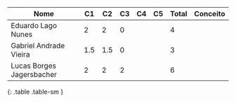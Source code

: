 | Nome                      | C1  | C2  | C3 | C4 | C5 | Total | Conceito |
|---------------------------|-----|-----|----|----|----|-------|----------|
| Eduardo Lago Nunes        | 2   | 2   | 0  |    |    | 4     |          |
| Gabriel Andrade Vieira    | 1.5 | 1.5 | 0  |    |    | 3     |          |
| Lucas Borges Jagersbacher | 2   | 2   | 2  |    |    | 6     |          |
{: .table .table-sm }
